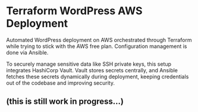# Terraform WordPress AWS Deployment

Automated WordPress deployment on AWS orchestrated through Terraform while trying to stick with the AWS free plan.
Configuration management is done via Ansible.

To securely manage sensitive data like SSH private keys, this setup integrates HashiCorp Vault. Vault stores secrets centrally, and Ansible fetches these secrets dynamically during deployment, keeping credentials out of the codebase and improving security.

## (this is still work in progress...)
